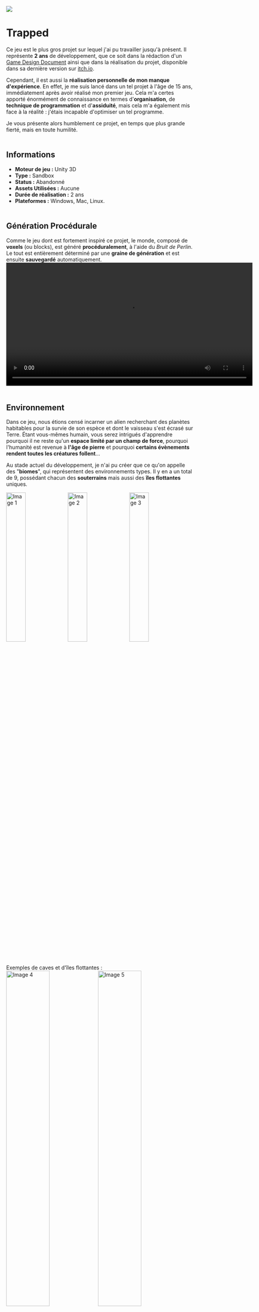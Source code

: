 [![](./Images/Trapped_Logo.png)](https://mcdown.itch.io/trapped)
# Trapped

  Ce jeu est le plus gros projet sur lequel j'ai pu travailler jusqu'à présent. Il représente **2 ans** de développement, que ce soit dans la rédaction d'un [Game Design Document](https://docs.google.com/document/d/1_1KQkmH81AEaGpWc58F0cResZkfwV0hweFI6ZmrWNoI/edit?usp=sharing) ainsi que dans la réalisation du projet, disponible dans sa dernière version sur [itch.io](https://mcdown.itch.io/trapped).

  Cependant, il est aussi la **réalisation personnelle de mon manque d'expérience**. En effet, je me suis lancé dans un tel projet à l'âge de 15 ans, immédiatement après avoir réalisé mon premier jeu. Cela m'a certes apporté énormément de connaissance en termes d'**organisation**, de **technique de programmation** et d'**assiduité**, mais cela m'a également mis face à la réalité : j'étais incapable d'optimiser un tel programme.

  Je vous présente alors humblement ce projet, en temps que plus grande fierté, mais en toute humilité.
<br><br>

## Informations
- **Moteur de jeu :** Unity 3D
- **Type :** Sandbox
- **Status :** Abandonné
- **Assets Utilisées :** Aucune
- **Durée de réalisation :** 2 ans
- **Plateformes :** Windows, Mac, Linux.
<br><br>

## Génération Procédurale
  Comme le jeu dont est fortement inspiré ce projet, le monde, composé de **voxels** (ou blocks), est généré **procéduralement**, à l'aide du *Bruit de Perlin*. Le tout est entièrement déterminé par une **graine de génération** et est ensuite **sauvegardé** automatiquement.
<video width="660" controls>
  <source src="./Videos/GenerationProcedurale.mp4" type="video/mp4">
  Votre navigateur ne supporte pas la lecture de vidéos HTML5.
</video>
<br><br>

## Environnement
  Dans ce jeu, nous étions censé incarner un alien recherchant des planètes habitables pour la survie de son espèce et dont le vaisseau s'est écrasé sur Terre. Étant vous-mêmes humain, vous serez intrigués d'apprendre pourquoi il ne reste qu'un **espace limité par un champ de force**, pourquoi l'humanité est revenue à **l'âge de pierre** et pourquoi **certains évènements rendent toutes les créatures follent**...

  Au stade actuel du développement, je n'ai pu créer que ce qu'on appelle des "**biomes**", qui représentent des environnements types. Il y en a un total de 9, possédant chacun des **souterrains** mais aussi des **îles flottantes** uniques.
<div style="justify-content: center;">
  <img src="./Images/VolcanoBiome.png" alt="Image 1" style="width: 32%;">
  <img src="./Images/DesertBiome.png" alt="Image 2" style="width: 32%;">
  <img src="./Images/InGameView.png" alt="Image 3" style="width: 32%;">
</div>
<br>
  Exemples de caves et d'îles flottantes :
<div style="justify-content: center;">
  <img src="./Images/FrozenCave.png" alt="Image 4" style="width: 48%;">
  <img src="./Images/FloatingIslands.png" alt="Image 5" style="width: 48%;">
</div>
<br>
  Il y a aussi un système d'**ambiance** qui ajoute un brouillard dans certaines zones :
<div style="justify-content: center;">
  <img src="./Images/FrozenForest.png" alt="Image 6" style="width: 48%;">
  <img src="./Images/IrradiatedBiome.png" alt="Image 7" style="width: 48%;">
</div>
<br>
  Et enfin, chaque biome ayant un terrain différent, il y a une gestion des transitions entre ceux-ci :
<div style="justify-content: center;">
  <img src="./Images/BiomeTransitions.png" alt="Image 8">
</div>
<br><br>

## Interactions
  Le joueur est capable d'interagir avec ces blocks : il peut les **sélectionner**, les **poser** et les **casser**. De plus, les blocks peuvent interagir entre eux de manière **indépendente**.

  C'est le cas par exemple des blocks de magma avec des blocks de pierre :
<video width="660" controls>
  <source src="./Videos/Trapped_HotStone.mp4" type="video/mp4">
  Votre navigateur ne supporte pas la lecture de vidéos HTML5.
</video>
<br>
  De certains liquides entre eux :
<video width="660" controls>
  <source src="./Videos/Trapped_LiquidReaction.mp4" type="video/mp4">
  Votre navigateur ne supporte pas la lecture de vidéos HTML5.
</video>
<br>
  Ou simplement lorsque l'on pose un block sur de la terre :
<video width="660" controls>
  <source src="./Videos/Trapped_GrassToDirt.mp4" type="video/mp4">
  Votre navigateur ne supporte pas la lecture de vidéos HTML5.
</video>
<br><br>

## Physique
  Le joueur peut se déplacer dans toutes les directions, en **marchant**, **courant**, **sautant** ou en **nageant** s'il se trouve dans un liquide. Ces actions consommeront de **l'endurance** et certaines ne lui seront plus accessibles s'il n'en a plus.<br>
De plus, certains blocks modifient ces déplacements : les feuilles ralentissent le joueur et la glace le fait glisser.
<video width="660" controls>
  <source src="./Videos/Trapped_Sliding.mp4" type="video/mp4">
  Votre navigateur ne supporte pas la lecture de vidéos HTML5.
</video>
<br><br>

<style>
.btn {
  background-color: #0074d9;
  color: #fff;
  padding: 10px 20px;
}
</style>

[Appuyez ici](./index.html) {: .btn}
[![](./Images/Retour.png)](./index.html)

